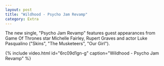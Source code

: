 ```yaml
---
layout: post
title: "Wildhood - Psycho Jam Revamp"
category: Extra
---
```

The new single, "Psycho Jam Revamp" features guest appearances from Game Of Thrones star Michelle Fairley, Rupert Graves and actor Luke Pasqualino ("Skins", "The Musketeers", "Our Girl").

{% include video.html id="6rc09d1gn-g" caption="Wildhood - Psycho Jam Revamp" %}
